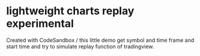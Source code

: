 # lightweight charts replay experimental 
Created with CodeSandbox / this little demo get symbol and time frame and start time and try to simulate replay function of tradingview. 

